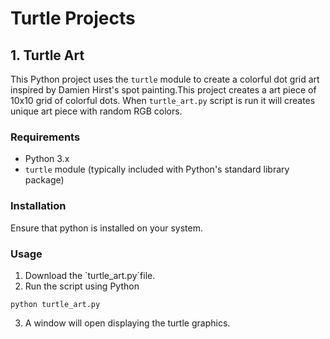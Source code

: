 # Turtle Projects

## 1. Turtle Art 
This Python project uses the `turtle` module to create a colorful dot grid art inspired by Damien Hirst's spot painting.This project creates a art piece of 10x10 grid of colorful dots. When `turtle_art.py` script is run it will creates unique art piece with random RGB colors. 

### Requirements
- Python 3.x
- `turtle` module (typically included with Python's standard library package)

### Installation
Ensure that python is installed on your system.

### Usage
1. Download the `turtle_art.py´file.
2. Run the script using Python
```
python turtle_art.py
```
3. A window will open displaying the turtle graphics.

